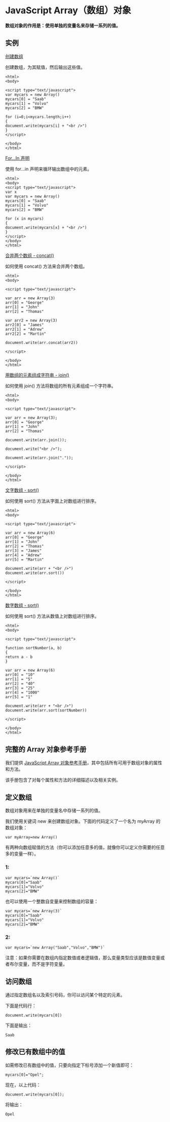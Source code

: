 
# JavaScript Array（数组）对象




**数组对象的作用是：使用单独的变量名来存储一系列的值。**

## 实例



[创建数组](/tiy/t.asp?f=jsrf_array)

创建数组，为其赋值，然后输出这些值。

```
<html>
<body>

<script type="text/javascript">
var mycars = new Array()
mycars[0] = "Saab"
mycars[1] = "Volvo"
mycars[2] = "BMW"

for (i=0;i<mycars.length;i++)
{
document.write(mycars[i] + "<br />")
}
</script>

</body>
</html>

```

[For...In 声明](/tiy/t.asp?f=jsrf_array_for_in)

使用 for...in 声明来循环输出数组中的元素。

```
<html>
<body>
<script type="text/javascript">
var x
var mycars = new Array()
mycars[0] = "Saab"
mycars[1] = "Volvo"
mycars[2] = "BMW"

for (x in mycars)
{
document.write(mycars[x] + "<br />")
}
</script>
</body>
</html>

```

[合并两个数组 - concat()](/tiy/t.asp?f=jseg_concat_2)

如何使用 concat() 方法来合并两个数组。

```
<html>
<body>

<script type="text/javascript">

var arr = new Array(3)
arr[0] = "George"
arr[1] = "John"
arr[2] = "Thomas"

var arr2 = new Array(3)
arr2[0] = "James"
arr2[1] = "Adrew"
arr2[2] = "Martin"

document.write(arr.concat(arr2))

</script>

</body>
</html>

```

[用数组的元素组成字符串 - join()](/tiy/t.asp?f=jseg_join)

如何使用 join() 方法将数组的所有元素组成一个字符串。

```
<html>
<body>

<script type="text/javascript">

var arr = new Array(3);
arr[0] = "George"
arr[1] = "John"
arr[2] = "Thomas"

document.write(arr.join());

document.write("<br />");

document.write(arr.join("."));

</script>

</body>
</html>

```

[文字数组 - sort()](/tiy/t.asp?f=jseg_sort_1)

如何使用 sort() 方法从字面上对数组进行排序。

```
<html>
<body>

<script type="text/javascript">

var arr = new Array(6)
arr[0] = "George"
arr[1] = "John"
arr[2] = "Thomas"
arr[3] = "James"
arr[4] = "Adrew"
arr[5] = "Martin"

document.write(arr + "<br />")
document.write(arr.sort())

</script>

</body>
</html>

```

[数字数组 - sort()](/tiy/t.asp?f=jseg_sort_2)

如何使用 sort() 方法从数值上对数组进行排序。

```
<html>
<body>

<script type="text/javascript">

function sortNumber(a, b)
{
return a - b
}

var arr = new Array(6)
arr[0] = "10"
arr[1] = "5"
arr[2] = "40"
arr[3] = "25"
arr[4] = "1000"
arr[5] = "1"

document.write(arr + "<br />")
document.write(arr.sort(sortNumber))

</script>

</body>
</html>

```



## 完整的 Array 对象参考手册

我们提供 [JavaScript Array 对象参考手册](/jsref/jsref_obj_array.asp)，其中包括所有可用于数组对象的属性和方法。

该手册包含了对每个属性和方法的详细描述以及相关实例。

## 定义数组

数组对象用来在单独的变量名中存储一系列的值。

我们使用关键词 new 来创建数组对象。下面的代码定义了一个名为 myArray 的数组对象：

```
var myArray=new Array()
```

有两种向数组赋值的方法（你可以添加任意多的值，就像你可以定义你需要的任意多的变量一样）。

### 1:

```
var mycars=`new Array()`
mycars[0]="Saab"
mycars[1]="Volvo"
mycars[2]="BMW"
```

也可以使用一个整数自变量来控制数组的容量：

```
var mycars=`new Array(3)`
mycars[0]="Saab"
mycars[1]="Volvo"
mycars[2]="BMW"
```

### 2:

```
var mycars=`new Array("Saab","Volvo","BMW")`
```

注意：如果你需要在数组内指定数值或者逻辑值，那么变量类型应该是数值变量或者布尔变量，而不是字符变量。

## 访问数组

通过指定数组名以及索引号码，你可以访问某个特定的元素。

下面是代码行：

```
document.write(mycars[0])
```

下面是输出：

```
Saab
```

## 修改已有数组中的值

如需修改已有数组中的值，只要向指定下标号添加一个新值即可：

```
mycars[0]="Opel";
```

现在，以上代码：

```
document.write(mycars[0]);
```

将输出：

```
Opel
```




